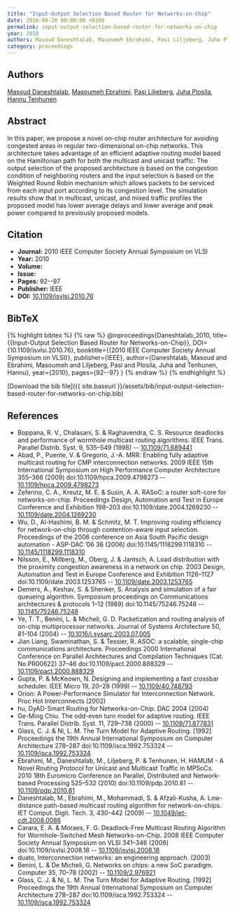 ```yaml
---
title: "Input-Output Selection Based Router for Networks-on-Chip"
date: 2010-09-20 00:00:00 +0100
permalink: input-output-selection-based-router-for-networks-on-chip
year: 2010
authors: Masoud Daneshtalab, Masoumeh Ebrahimi, Pasi Liljeberg, Juha Plosila, Hannu Tenhunen
category: proceedings
---
```

 
## Authors
[Masoud Daneshtalab](authors/masoud-daneshtalab), [Masoumeh Ebrahimi](authors/masoumeh-ebrahimi), [Pasi Liljeberg](authors/pasi-liljeberg), [Juha Plosila](authors/juha-plosila), [Hannu Tenhunen](authors/hannu-tenhunen)
 
## Abstract
In this paper, we propose a novel on-chip router architecture for avoiding congested areas in regular two-dimensional on-chip networks. This architecture takes advantage of an efficient adaptive routing model based on the Hamiltonian path for both the multicast and unicast traffic. The output selection of the proposed architecture is based on the congestion condition of neighboring routers and the input selection is based on the Weighted Round Robin mechanism which allows packets to be serviced from each input port according to its congestion level. The simulation results show that in multicast, unicast, and mixed traffic profiles the proposed model has lower average delays and lower average and peak power compared to previously proposed models.
 
## Citation
- **Journal:** 2010 IEEE Computer Society Annual Symposium on VLSI
- **Year:** 2010
- **Volume:** 
- **Issue:** 
- **Pages:** 92--97
- **Publisher:** IEEE
- **DOI:** [10.1109/isvlsi.2010.76](https://doi.org/10.1109/isvlsi.2010.76)
 
## BibTeX
{% highlight bibtex %}
{% raw %}
@inproceedings{Daneshtalab_2010,
  title={{Input-Output Selection Based Router for Networks-on-Chip}},
  DOI={10.1109/isvlsi.2010.76},
  booktitle={{2010 IEEE Computer Society Annual Symposium on VLSI}},
  publisher={IEEE},
  author={Daneshtalab, Masoud and Ebrahimi, Masoumeh and Liljeberg, Pasi and Plosila, Juha and Tenhunen, Hannu},
  year={2010},
  pages={92--97}
}
{% endraw %}
{% endhighlight %}
 
[Download the bib file]({{ site.baseurl }}/assets/bib/input-output-selection-based-router-for-networks-on-chip.bib)
 
## References
- Boppana, R. V., Chalasani, S. & Raghavendra, C. S. Resource deadlocks and performance of wormhole multicast routing algorithms. IEEE Trans. Parallel Distrib. Syst. 9, 535–549 (1998) -- [10.1109/71.689441](https://doi.org/10.1109/71.689441)
- Abad, P., Puente, V. & Gregorio, J.-A. MRR: Enabling fully adaptive multicast routing for CMP interconnection networks. 2009 IEEE 15th International Symposium on High Performance Computer Architecture 355–366 (2009) doi:10.1109/hpca.2009.4798273 -- [10.1109/hpca.2009.4798273](https://doi.org/10.1109/hpca.2009.4798273)
- Zeferino, C. A., Kreutz, M. E. & Susin, A. A. RASoC: a router soft-core for networks-on-chip. Proceedings Design, Automation and Test in Europe Conference and Exhibition 198–203 doi:10.1109/date.2004.1269230 -- [10.1109/date.2004.1269230](https://doi.org/10.1109/date.2004.1269230)
- Wu, D., Al-Hashimi, B. M. & Schmitz, M. T. Improving routing efficiency for network-on-chip through contention-aware input selection. Proceedings of the 2006 conference on Asia South Pacific design automation  - ASP-DAC ’06 36 (2006) doi:10.1145/1118299.1118310 -- [10.1145/1118299.1118310](https://doi.org/10.1145/1118299.1118310)
- Nilsson, E., Millberg, M., Oberg, J. & Jantsch, A. Load distribution with the proximity congestion awareness in a network on chip. 2003 Design, Automation and Test in Europe Conference and Exhibition 1126–1127 doi:10.1109/date.2003.1253765 -- [10.1109/date.2003.1253765](https://doi.org/10.1109/date.2003.1253765)
- Demers, A., Keshav, S. & Shenker, S. Analysis and simulation of a fair queueing algorithm. Symposium proceedings on Communications architectures &amp; protocols 1–12 (1989) doi:10.1145/75246.75248 -- [10.1145/75246.75248](https://doi.org/10.1145/75246.75248)
- Ye, T. T., Benini, L. & Micheli, G. D. Packetization and routing analysis of on-chip multiprocessor networks. Journal of Systems Architecture 50, 81–104 (2004) -- [10.1016/j.sysarc.2003.07.005](https://doi.org/10.1016/j.sysarc.2003.07.005)
- Jian Liang, Swaminathan, S. & Tessier, R. ASOC: a scalable, single-chip communications architecture. Proceedings 2000 International Conference on Parallel Architectures and Compilation Techniques (Cat. No.PR00622) 37–46 doi:10.1109/pact.2000.888329 -- [10.1109/pact.2000.888329](https://doi.org/10.1109/pact.2000.888329)
- Gupta, P. & McKeown, N. Designing and implementing a fast crossbar scheduler. IEEE Micro 19, 20–28 (1999) -- [10.1109/40.748793](https://doi.org/10.1109/40.748793)
- Orion: A Power-Performance Simulator for Interconnection Network. Proc Hot Interconnects (2002)
- hu, DyAD-Smart Routing for Networks-on-Chip. DAC 2004 (2004)
- Ge-Ming Chiu. The odd-even turn model for adaptive routing. IEEE Trans. Parallel Distrib. Syst. 11, 729–738 (2000) -- [10.1109/71.877831](https://doi.org/10.1109/71.877831)
- Glass, C. J. & Ni, L. M. The Turn Model for Adaptive Routing. [1992] Proceedings the 19th Annual International Symposium on Computer Architecture 278–287 doi:10.1109/isca.1992.753324 -- [10.1109/isca.1992.753324](https://doi.org/10.1109/isca.1992.753324)
- Ebrahimi, M., Daneshtalab, M., Liljeberg, P. & Tenhunen, H. HAMUM - A Novel Routing Protocol for Unicast and Multicast Traffic in MPSoCs. 2010 18th Euromicro Conference on Parallel, Distributed and Network-based Processing 525–532 (2010) doi:10.1109/pdp.2010.81 -- [10.1109/pdp.2010.81](https://doi.org/10.1109/pdp.2010.81)
- Daneshtalab, M., Ebrahimi, M., Mohammadi, S. & Afzali-Kusha, A. Low-distance path-based multicast routing algorithm for network-on-chips. IET Comput. Digit. Tech. 3, 430–442 (2009) -- [10.1049/iet-cdt.2008.0086](https://doi.org/10.1049/iet-cdt.2008.0086)
- Carara, E. A. & Moraes, F. G. Deadlock-Free Multicast Routing Algorithm for Wormhole-Switched Mesh Networks-on-Chip. 2008 IEEE Computer Society Annual Symposium on VLSI 341–346 (2008) doi:10.1109/isvlsi.2008.18 -- [10.1109/isvlsi.2008.18](https://doi.org/10.1109/isvlsi.2008.18)
- duato, Interconnection networks: an engineering approach. (2003)
- Benini, L. & De Micheli, G. Networks on chips: a new SoC paradigm. Computer 35, 70–78 (2002) -- [10.1109/2.976921](https://doi.org/10.1109/2.976921)
- Glass, C. J. & Ni, L. M. The Turn Model for Adaptive Routing. [1992] Proceedings the 19th Annual International Symposium on Computer Architecture 278–287 doi:10.1109/isca.1992.753324 -- [10.1109/isca.1992.753324](https://doi.org/10.1109/isca.1992.753324)

